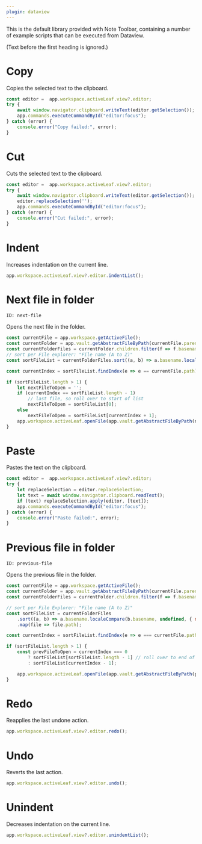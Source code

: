 ```yaml
---
plugin: dataview
---
```


This is the default library provided with Note Toolbar, containing a number of example scripts that can be executed from Dataview.

(Text before the first heading is ignored.)

# Copy

Copies the selected text to the clipboard.

```js
const editor =  app.workspace.activeLeaf.view?.editor;
try {
    await window.navigator.clipboard.writeText(editor.getSelection());
    app.commands.executeCommandById("editor:focus");
} catch (error) {
    console.error("Copy failed:", error);
}
```

# Cut

Cuts the selected text to the clipboard.

```js
const editor =  app.workspace.activeLeaf.view?.editor;
try {
    await window.navigator.clipboard.writeText(editor.getSelection());
    editor.replaceSelection('');
    app.commands.executeCommandById("editor:focus");
} catch (error) {
    console.error("Cut failed:", error);
}
```

# Indent

Increases indentation on the current line.

```js
app.workspace.activeLeaf.view?.editor.indentList();
```

# Next file in folder
`ID: next-file`

Opens the next file in the folder.

```js
const currentFile = app.workspace.getActiveFile();
const currentFolder = app.vault.getAbstractFileByPath(currentFile.parent.path);
const currentFolderFiles = currentFolder.children.filter(f => f.basename !== undefined); // make sure it's a file (vs a folder)
// sort per File explorer: "File name (A to Z)"
const sortFileList = currentFolderFiles.sort((a, b) => a.basename.localeCompare(b.basename, undefined, {numeric: true, sensitivity: 'base'})).map(file => file.path);

const currentIndex = sortFileList.findIndex(e => e == currentFile.path);

if (sortFileList.length > 1) {
    let nextFileToOpen = '';
    if (currentIndex == sortFileList.length - 1)
        // last file, so roll over to start of list
        nextFileToOpen = sortFileList[0];
    else
        nextFileToOpen = sortFileList[currentIndex + 1];
    app.workspace.activeLeaf.openFile(app.vault.getAbstractFileByPath(nextFileToOpen));
}
```

# Paste

Pastes the text on the clipboard.

```js
const editor =  app.workspace.activeLeaf.view?.editor;
try {
    let replaceSelection = editor.replaceSelection;
    let text = await window.navigator.clipboard.readText();
    if (text) replaceSelection.apply(editor, [text]);
    app.commands.executeCommandById("editor:focus");
} catch (error) {
    console.error("Paste failed:", error);
}
```

# Previous file in folder
`ID: previous-file`

Opens the previous file in the folder.

```js
const currentFile = app.workspace.getActiveFile();
const currentFolder = app.vault.getAbstractFileByPath(currentFile.parent.path);
const currentFolderFiles = currentFolder.children.filter(f => f.basename !== undefined); // ensure it's a file

// sort per File Explorer: "File name (A to Z)"
const sortFileList = currentFolderFiles
    .sort((a, b) => a.basename.localeCompare(b.basename, undefined, { numeric: true, sensitivity: 'base' }))
    .map(file => file.path);

const currentIndex = sortFileList.findIndex(e => e === currentFile.path);

if (sortFileList.length > 1) {
    const prevFileToOpen = currentIndex === 0
        ? sortFileList[sortFileList.length - 1] // roll over to end of list
        : sortFileList[currentIndex - 1];

    app.workspace.activeLeaf.openFile(app.vault.getAbstractFileByPath(prevFileToOpen));
}
```

# Redo

Reapplies the last undone action.

```js
app.workspace.activeLeaf.view?.editor.redo();
```

# Undo

Reverts the last action.

```js
app.workspace.activeLeaf.view?.editor.undo();
```

# Unindent

Decreases indentation on the current line.

```js
app.workspace.activeLeaf.view?.editor.unindentList();
```